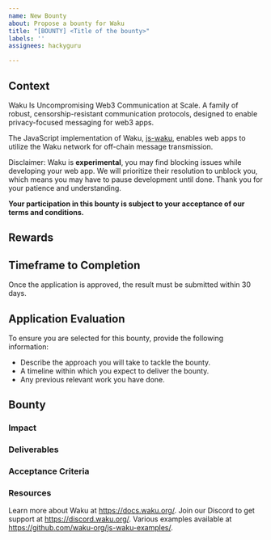 ```yaml
---
name: New Bounty
about: Propose a bounty for Waku
title: "[BOUNTY] <Title of the bounty>"
labels: ''
assignees: hackyguru

---
```


## Context

<!--
Context for the bounty on Gitcoin/Bounty platform. Currently curated for a js-waku bounty.
Only change if the bounty is for another SDK
-->

Waku Is Uncompromising Web3 Communication at Scale.
A family of robust, censorship-resistant communication protocols, designed to enable privacy-focused messaging for web3 apps.

The JavaScript implementation of Waku, [js-waku](https://github.com/waku-org/js-waku/), enables web apps to utilize the Waku network for off-chain message transmission.

Disclaimer: Waku is **experimental**, you may find blocking issues while developing your web app. We will prioritize their resolution to unblock you, which means you may have to pause development until done.
Thank you for your patience and understanding.

**Your participation in this bounty is subject to your acceptance of our terms and conditions.**

## Rewards

<!-- Mention the reward for successfully completing the bounty -->

## Timeframe to Completion

<!-- timeframe to avoid hogging of bounties. Change as appropriate. -->

Once the application is approved, the result must be submitted within 30 days.

## Application Evaluation

<!-- Criteria we will use to select the hacker that will do the bounty -->

To ensure you are selected for this bounty, provide the following information:

- Describe the approach you will take to tackle the bounty.
- A timeline within which you expect to deliver the bounty.
- Any previous relevant work you have done.

## Bounty

<!-- Explain your bounty's executive summary that precisely mentions its outline -->

### Impact

<!-- Explain how your bounty positively contributes to the growth of Waku -->

### Deliverables

<!-- List out all the deliverables of the bounty -->

### Acceptance Criteria

<!-- Explain the guidelines, rules and other factors that help determine whether the bounty is complete -->

### Resources

<!--
List out some of the resources that can be helpful in completing the bounty.
Feel free to modify the list below
-->

Learn more about Waku at https://docs.waku.org/.
Join our Discord to get support at https://discord.waku.org/.
Various examples available at https://github.com/waku-org/js-waku-examples/.
